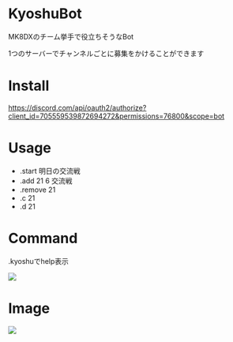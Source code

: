 # KyoshuBot
MK8DXのチーム挙手で役立ちそうなBot

1つのサーバーでチャンネルごとに募集をかけることができます

# Install
https://discord.com/api/oauth2/authorize?client_id=705559539872694272&permissions=76800&scope=bot

# Usage
* .start 明日の交流戦
* .add 21 6 交流戦
* .remove 21
* .c 21
* .d 21

# Command

.kyoshuでhelp表示

![](https://i.imgur.com/GRjQyZY.png)

# Image
![](https://i.imgur.com/MpV9pCV.png)
